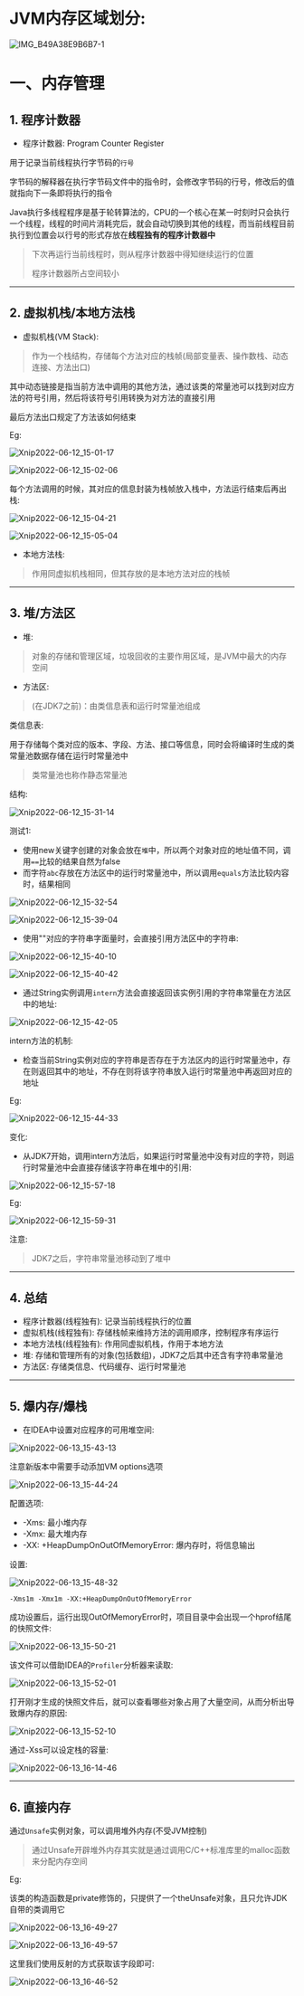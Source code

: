 # JVM内存区域划分:

![IMG_B49A38E9B6B7-1](JVM.assets/IMG_B49A38E9B6B7-1.jpeg)







# 一、内存管理



## 1. 程序计数器

- 程序计数器: Program Counter Register

用于记录当前线程执行字节码的`行号`

字节码的解释器在执行字节码文件中的指令时，会修改字节码的行号，修改后的值就指向下一条即将执行的指令



Java执行多线程程序是基于轮转算法的，CPU的一个核心在某一时刻时只会执行一个线程，线程的时间片消耗完后，就会自动切换到其他的线程，而当前线程目前执行到位置会以行号的形式存放在**线程独有的程序计数器中**

> 下次再运行当前线程时，则从程序计数器中得知继续运行的位置
>
> 程序计数器所占空间较小

<hr>











## 2. 虚拟机栈/本地方法栈

- 虚拟机栈(VM Stack):

> 作为一个栈结构，存储每个方法对应的栈帧(局部变量表、操作数栈、动态连接、方法出口)

其中动态链接是指当前方法中调用的其他方法，通过该类的常量池可以找到对应方法的符号引用，然后将该符号引用转换为对方法的直接引用

最后方法出口规定了方法该如何结束



Eg:

![Xnip2022-06-12_15-01-17](JVM.assets/Xnip2022-06-12_15-01-17.jpg)



![Xnip2022-06-12_15-02-06](JVM.assets/Xnip2022-06-12_15-02-06.jpg)



每个方法调用的时候，其对应的信息封装为栈帧放入栈中，方法运行结束后再出栈:

![Xnip2022-06-12_15-04-21](JVM.assets/Xnip2022-06-12_15-04-21.jpg)



![Xnip2022-06-12_15-05-04](JVM.assets/Xnip2022-06-12_15-05-04.jpg)





- 本地方法栈:

> 作用同虚拟机栈相同，但其存放的是本地方法对应的栈帧

<hr>









## 3. 堆/方法区

- 堆:

> 对象的存储和管理区域，垃圾回收的主要作用区域，是JVM中最大的内存空间





- 方法区:

> (在JDK7之前)：由类信息表和运行时常量池组成

类信息表:

用于存储每个类对应的版本、字段、方法、接口等信息，同时会将编译时生成的类常量池数据存储在运行时常量池中

>类常量池也称作静态常量池



结构:

![Xnip2022-06-12_15-31-14](JVM.assets/Xnip2022-06-12_15-31-14.jpg)





测试1:

- 使用new关键字创建的对象会放在`堆`中，所以两个对象对应的地址值不同，调用`==`比较的结果自然为false
- 而字符`abc`存放在方法区中的运行时常量池中，所以调用`equals`方法比较内容时，结果相同

![Xnip2022-06-12_15-32-54](JVM.assets/Xnip2022-06-12_15-32-54.jpg)

![Xnip2022-06-12_15-39-04](JVM.assets/Xnip2022-06-12_15-39-04.jpg)







- 使用""对应的字符串字面量时，会直接引用方法区中的字符串:

![Xnip2022-06-12_15-40-10](JVM.assets/Xnip2022-06-12_15-40-10.jpg)

![Xnip2022-06-12_15-40-42](JVM.assets/Xnip2022-06-12_15-40-42.jpg)









- 通过String实例调用`intern`方法会直接返回该实例引用的字符串常量在方法区中的地址:

![Xnip2022-06-12_15-42-05](JVM.assets/Xnip2022-06-12_15-42-05.jpg)

intern方法的机制:

- 检查当前String实例对应的字符串是否存在于方法区内的运行时常量池中，存在则返回其中的地址，不存在则将该字符串放入运行时常量池中再返回对应的地址

Eg:

![Xnip2022-06-12_15-44-33](JVM.assets/Xnip2022-06-12_15-44-33.jpg)









变化:

- 从JDK7开始，调用intern方法后，如果运行时常量池中没有对应的字符，则运行时常量池中会直接存储该字符串在堆中的引用:

![Xnip2022-06-12_15-57-18](JVM.assets/Xnip2022-06-12_15-57-18.jpg)



Eg:

![Xnip2022-06-12_15-59-31](JVM.assets/Xnip2022-06-12_15-59-31.jpg)



注意:

> JDK7之后，字符串常量池移动到了堆中

<hr>









## 4. 总结

- 程序计数器(线程独有): 记录当前线程执行的位置
- 虚拟机栈(线程独有): 存储栈帧来维持方法的调用顺序，控制程序有序运行
- 本地方法栈(线程独有): 作用同虚拟机栈，作用于本地方法
- 堆: 存储和管理所有的对象(包括数组)，JDK7之后其中还含有字符串常量池
- 方法区: 存储类信息、代码缓存、运行时常量池

<hr>













## 5. 爆内存/爆栈

- 在IDEA中设置对应程序的可用堆空间:

![Xnip2022-06-13_15-43-13](JVM.assets/Xnip2022-06-13_15-43-13.jpg)



注意新版本中需要手动添加VM options选项

![Xnip2022-06-13_15-44-24](JVM.assets/Xnip2022-06-13_15-44-24.jpg)



配置选项:

- -Xms: 最小堆内存
- -Xmx: 最大堆内存
- -XX: +HeapDumpOnOutOfMemoryError: 爆内存时，将信息输出



设置:

![Xnip2022-06-13_15-48-32](JVM.assets/Xnip2022-06-13_15-48-32.jpg)

```shell
-Xms1m -Xmx1m -XX:+HeapDumpOnOutOfMemoryError
```







成功设置后，运行出现OutOfMemoryError时，项目目录中会出现一个hprof结尾的快照文件:

![Xnip2022-06-13_15-50-21](JVM.assets/Xnip2022-06-13_15-50-21.jpg)



该文件可以借助IDEA的`Profiler`分析器来读取:

![Xnip2022-06-13_15-52-01](JVM.assets/Xnip2022-06-13_15-52-01.jpg)



打开刚才生成的快照文件后，就可以查看哪些对象占用了大量空间，从而分析出导致爆内存的原因:

![Xnip2022-06-13_15-52-10](JVM.assets/Xnip2022-06-13_15-52-10.jpg)









通过-Xss可以设定栈的容量:

![Xnip2022-06-13_16-14-46](JVM.assets/Xnip2022-06-13_16-14-46.jpg)

<hr>









## 6. 直接内存

通过`Unsafe`实例对象，可以调用堆外内存(不受JVM控制)

> 通过Unsafe开辟堆外内存其实就是通过调用C/C++标准库里的malloc函数来分配内存空间



Eg:



该类的构造函数是private修饰的，只提供了一个theUnsafe对象，且只允许JDK自带的类调用它

![Xnip2022-06-13_16-49-27](JVM.assets/Xnip2022-06-13_16-49-27.jpg)



![Xnip2022-06-13_16-49-57](JVM.assets/Xnip2022-06-13_16-49-57.jpg)



这里我们使用反射的方式获取该字段即可:

![Xnip2022-06-13_16-46-52](JVM.assets/Xnip2022-06-13_16-46-52.jpg)









